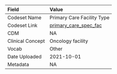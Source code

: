 |Field            |Value                      |
|:----------------|:--------------------------|
|Codeset Name     |Primary Care Facility Type |
|Codeset Link     |[primary_care_spec_fac](https://github.com/PEDSnet/Variable-Dictionary/blob/main/visits/primary_care_spec_fac.csv)|
|CDM              |NA                         |
|Clinical Concept |Oncology facility          |
|Vocab            |Other                      |
|Date Uploaded    |2021-10-01                 |
|Metadata         |NA                         |
